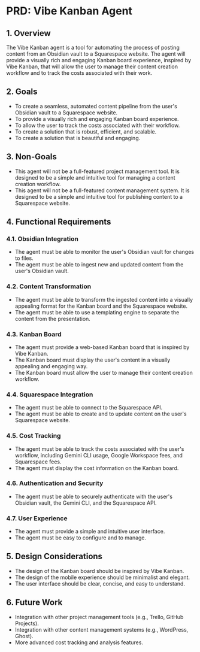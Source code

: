 # PRD: Vibe Kanban Agent

## 1. Overview

The Vibe Kanban agent is a tool for automating the process of posting content from an Obsidian vault to a Squarespace website. The agent will provide a visually rich and engaging Kanban board experience, inspired by Vibe Kanban, that will allow the user to manage their content creation workflow and to track the costs associated with their work.

## 2. Goals

*   To create a seamless, automated content pipeline from the user's Obsidian vault to a Squarespace website.
*   To provide a visually rich and engaging Kanban board experience.
*   To allow the user to track the costs associated with their workflow.
*   To create a solution that is robust, efficient, and scalable.
*   To create a solution that is beautiful and engaging.

## 3. Non-Goals

*   This agent will not be a full-featured project management tool. It is designed to be a simple and intuitive tool for managing a content creation workflow.
*   This agent will not be a full-featured content management system. It is designed to be a simple and intuitive tool for publishing content to a Squarespace website.

## 4. Functional Requirements

### 4.1. Obsidian Integration

*   The agent must be able to monitor the user's Obsidian vault for changes to files.
*   The agent must be able to ingest new and updated content from the user's Obsidian vault.

### 4.2. Content Transformation

*   The agent must be able to transform the ingested content into a visually appealing format for the Kanban board and the Squarespace website.
*   The agent must be able to use a templating engine to separate the content from the presentation.

### 4.3. Kanban Board

*   The agent must provide a web-based Kanban board that is inspired by Vibe Kanban.
*   The Kanban board must display the user's content in a visually appealing and engaging way.
*   The Kanban board must allow the user to manage their content creation workflow.

### 4.4. Squarespace Integration

*   The agent must be able to connect to the Squarespace API.
*   The agent must be able to create and to update content on the user's Squarespace website.

### 4.5. Cost Tracking

*   The agent must be able to track the costs associated with the user's workflow, including Gemini CLI usage, Google Workspace fees, and Squarespace fees.
*   The agent must display the cost information on the Kanban board.

### 4.6. Authentication and Security

*   The agent must be able to securely authenticate with the user's Obsidian vault, the Gemini CLI, and the Squarespace API.

### 4.7. User Experience

*   The agent must provide a simple and intuitive user interface.
*   The agent must be easy to configure and to manage.

## 5. Design Considerations

*   The design of the Kanban board should be inspired by Vibe Kanban.
*   The design of the mobile experience should be minimalist and elegant.
*   The user interface should be clear, concise, and easy to understand.

## 6. Future Work

*   Integration with other project management tools (e.g., Trello, GitHub Projects).
*   Integration with other content management systems (e.g., WordPress, Ghost).
*   More advanced cost tracking and analysis features.
